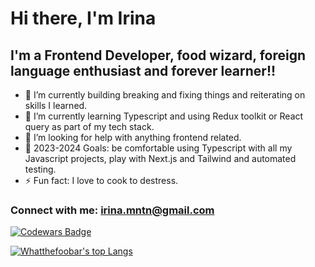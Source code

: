 # Hi there, I'm Irina 



## I'm a Frontend Developer, food wizard, foreign language enthusiast and forever learner!!

- 🔭 I’m currently building breaking and fixing things and reiterating on skills I learned.
- 🌱 I’m currently learning Typescript and using Redux toolkit or React query as part of my tech stack.
- 🤔 I’m looking for help with anything frontend related.
- 🥅 2023-2024 Goals: be comfortable using Typescript with all my Javascript projects, play with Next.js and Tailwind and automated testing.
- ⚡ Fun fact: I love to cook to destress.

### Connect with me: irina.mntn@gmail.com

[![Codewars Badge](https://www.codewars.com/users/whatthefoof/badges/large)](https://www.codewars.com/users/whatthefoof)

<!-- [![Whatthefoobar's github stats](https://github-readme-stats.vercel.app/api?username=whatthefoobar&theme=tokyonight&count_private=true)](https://github.com/anuraghazra/github-readme-stats) -->
<!-- [![Anurag's GitHub stats](https://github-readme-stats.vercel.app/api?username=whatthefoobar)](https://github.com/anuraghazra/github-readme-stats) -->


[![Whatthefoobar's top Langs](https://github-readme-stats.vercel.app/api/top-langs/?username=whatthefoobar&theme=tokyonight&count_private=true)](https://github.com/anuraghazra/github-readme-stats)

<!--
**whatthefoof/whatthefoof** is a ✨ _special_ ✨ repository because its `README.md` (this file) appears on your GitHub profile.

Here are some ideas to get you started:

- 🔭 I’m currently working on ...
- 🌱 I’m currently learning ...
- 👯 I’m looking to collaborate on ...
- 🤔 I’m looking for help with ...
- 💬 Ask me about ...
- 📫 How to reach me: ...
- 😄 Pronouns: ...
- ⚡ Fun fact: ...
-->
